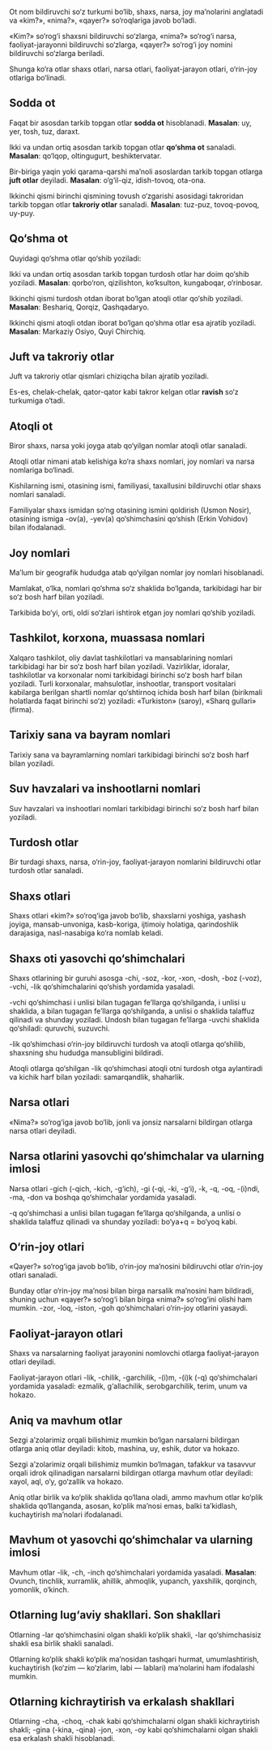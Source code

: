 Ot nom bildiruvchi so‘z turkumi bo‘lib, shaxs, narsa, joy ma’nolarini anglatadi va «kim?», «nima?», «qayer?» so‘roqlariga javob bo‘ladi.

«Kim?» so‘rog‘i shaxsni bildiruvchi so‘zlarga, «nima?» so‘rog‘i narsa, faoliyat-jarayonni bildiruvchi so‘zlarga, «qayer?» so‘rog‘i joy nomini bildiruvchi so‘zlarga beriladi.

Shunga ko‘ra otlar shaxs otlari, narsa otlari, faoliyat-jarayon otlari, o‘rin-joy otlariga bo‘linadi.

## Sodda ot

Faqat bir asosdan tarkib topgan otlar **sodda ot** hisoblanadi. **Masalan**: uy, yer, tosh, tuz, daraxt.

Ikki va undan ortiq asosdan tarkib topgan otlar **qo‘shma ot** sanaladi. **Masalan**: qo‘lqop, oltingugurt, beshiktervatar.

Bir-biriga yaqin yoki qarama-qarshi ma’noli asoslardan tarkib topgan otlarga **juft otlar** deyiladi. **Masalan**: o‘g‘il-qiz, idish-tovoq, ota-ona.

Ikkinchi qismi birinchi qismining tovush o‘zgarishi asosidagi takroridan tarkib topgan otlar **takroriy otlar** sanaladi. **Masalan**: tuz-puz, tovoq-povoq, uy-puy.

## Qo‘shma ot

Quyidagi qo‘shma otlar qo‘shib yoziladi:

Ikki va undan ortiq asosdan tarkib topgan turdosh otlar har doim qo‘shib yoziladi. **Masalan**: qorbo‘ron, qizilishton, ko‘ksulton, kungaboqar, o‘rinbosar.

Ikkinchi qismi turdosh otdan iborat bo‘lgan atoqli otlar qo‘shib yoziladi. **Masalan**: Beshariq, Qorqiz, Qashqadaryo.

Ikkinchi qismi atoqli otdan iborat bo‘lgan qo‘shma otlar esa ajratib yoziladi. **Masalan**: Markaziy Osiyo, Quyi Chirchiq.

## Juft va takroriy otlar

Juft va takroriy otlar qismlari chiziqcha bilan ajratib yoziladi.

Es-es, chelak-chelak, qator-qator kabi takror kelgan otlar **ravish** so‘z turkumiga o‘tadi.

## Atoqli ot

Biror shaxs, narsa yoki joyga atab qo‘yilgan nomlar atoqli otlar sanaladi.

Atoqli otlar nimani atab kelishiga ko‘ra shaxs nomlari, joy nomlari va narsa nomlariga bo‘linadi.

Kishilarning ismi, otasining ismi, familiyasi, taxallusini bildiruvchi otlar shaxs nomlari sanaladi.

Familiyalar shaxs ismidan so‘ng otasining ismini qoldirish (Usmon Nosir), otasining ismiga -ov(a), -yev(a) qo‘shimchasini qo‘shish (Erkin Vohidov) bilan ifodalanadi.

## Joy nomlari

Ma’lum bir geografik hududga atab qo‘yilgan nomlar joy nomlari hisoblanadi.

Mamlakat, o‘lka, nomlari qo‘shma so‘z shaklida bo‘lganda, tarkibidagi har bir so‘z bosh harf bilan yoziladi.

Tarkibida bo‘yi, orti, oldi so‘zlari ishtirok etgan joy nomlari qo‘shib yoziladi.

## Tashkilot, korxona, muassasa nomlari

Xalqaro tashkilot, oliy davlat tashkilotlari va mansablarining nomlari tarkibidagi har bir so‘z bosh harf bilan yoziladi. Vazirliklar, idoralar, tashkilotlar va korxonalar nomi tarkibidagi birinchi so‘z bosh harf bilan yoziladi. Turli korxonalar, mahsulotlar, inshootlar, transport vositalari kabilarga berilgan shartli nomlar qo‘shtirnoq ichida bosh harf bilan (birikmali holatlarda faqat birinchi so‘z) yoziladi: «Turkiston» (saroy), «Sharq gullari» (firma).

## Tarixiy sana va bayram nomlari

Tarixiy sana va bayramlarning nomlari tarkibidagi birinchi so‘z bosh harf bilan yoziladi.

## Suv havzalari va inshootlarni nomlari

Suv havzalari va inshootlari nomlari tarkibidagi birinchi so‘z bosh harf bilan yoziladi.

## Turdosh otlar

Bir turdagi shaxs, narsa, o‘rin-joy, faoliyat-jarayon nomlarini bildiruvchi otlar turdosh otlar sanaladi.

## Shaxs otlari

Shaxs otlari «kim?» so‘roq‘iga javob bo‘lib, shaxslarni yoshiga, yashash joyiga, mansab-unvoniga, kasb-koriga, ijtimoiy holatiga, qarindoshlik darajasiga, nasl-nasabiga ko‘ra nomlab keladi.

## Shaxs oti yasovchi qo‘shimchalari

Shaxs otlarining bir guruhi asosga -chi, -soz, -kor, -xon, -dosh, -boz (-voz), -vchi, -lik qo‘shimchalarini qo‘shish yordamida yasaladi.

-vchi qo‘shimchasi i unlisi bilan tugagan fe’llarga qo‘shilganda, i unlisi u shaklida, a bilan tugagan fe’llarga qo‘shilganda, a unlisi o shaklida talaffuz qilinadi va shunday yoziladi. Undosh bilan tugagan fe’llarga -uvchi shaklida qo‘shiladi: quruvchi, suzuvchi.

-lik qo‘shimchasi o‘rin-joy bildiruvchi turdosh va atoqli otlarga qo‘shilib, shaxsning shu hududga mansubligini bildiradi.

Atoqli otlarga qo‘shilgan -lik qo‘shimchasi atoqli otni turdosh otga aylantiradi va kichik harf bilan yoziladi: samarqandlik, shaharlik.

## Narsa otlari

«Nima?» so‘rog‘iga javob bo‘lib, jonli va jonsiz narsalarni bildirgan otlarga narsa otlari deyiladi.

## Narsa otlarini yasovchi qo‘shimchalar va ularning imlosi

Narsa otlari -gich (-qich, -kich, -g‘ich), -gi (-qi, -ki, -g‘i), -k, -q, -oq, -(i)ndi, -ma, -don va boshqa qo‘shimchalar yordamida yasaladi.

-q qo‘shimchasi a unlisi bilan tugagan fe’llarga qo‘shilganda, a unlisi o shaklida talaffuz qilinadi va shunday yoziladi: bo‘ya+q = bo‘yoq kabi.

## O‘rin-joy otlari

«Qayer?» so‘rog‘iga javob bo‘lib, o‘rin-joy ma’nosini bildiruvchi otlar o‘rin-joy otlari sanaladi.

Bunday otlar o‘rin-joy ma’nosi bilan birga narsalik ma’nosini ham bildiradi, shuning uchun «qayer?» so‘rog‘i bilan birga «nima?» so‘rog‘ini olishi ham mumkin. -zor, -loq, -iston, -goh qo‘shimchalari o‘rin-joy otlarini yasaydi.

## Faoliyat-jarayon otlari

Shaxs va narsalarning faoliyat jarayonini nomlovchi otlarga faoliyat-jarayon otlari deyiladi.

Faoliyat-jarayon otlari -lik, -chilik, -garchilik, -(i)m, -(i)k (-q) qo‘shimchalari yordamida yasaladi: ezmalik, g‘allachilik, serobgarchilik, terim, unum va hokazo.

## Aniq va mavhum otlar

Sezgi a’zolarimiz orqali bilishimiz mumkin bo‘lgan narsalarni bildirgan otlarga aniq otlar deyiladi: kitob, mashina, uy, eshik, dutor va hokazo.

Sezgi a’zolarimiz orqali bilishimiz mumkin bo‘lmagan, tafakkur va tasavvur orqali idrok qilinadigan narsalarni bildirgan otlarga mavhum otlar deyiladi: xayol, aql, o‘y, go‘zallik va hokazo.

Aniq otlar birlik va ko‘plik shaklida qo‘llana oladi, ammo mavhum otlar ko‘plik shaklida qo‘llanganda, asosan, ko‘plik ma’nosi emas, balki ta’kidlash, kuchaytirish ma’nolari ifodalanadi.

## Mavhum ot yasovchi qo‘shimchalar va ularning imlosi

Mavhum otlar -lik, -ch, -inch qo‘shimchalari yordamida yasaladi. **Masalan**: Ovunch, tinchlik, xurramlik, ahillik, ahmoqlik, yupanch, yaxshilik, qorqinch, yomonlik, o‘kinch.

## Otlarning lug‘aviy shakllari. Son shakllari

Otlarning -lar qo‘shimchasini olgan shakli ko‘plik shakli, -lar qo‘shimchasisiz shakli esa birlik shakli sanaladi.

Otlarning ko‘plik shakli ko‘plik ma’nosidan tashqari hurmat, umumlashtirish, kuchaytirish (ko‘zim — ko‘zlarim, labi — lablari) ma’nolarini ham ifodalashi mumkin.

## Otlarning kichraytirish va erkalash shakllari

Otlarning -cha, -choq, -chak kabi qo‘shimchalarni olgan shakli kichraytirish shakli; -gina (-kina, -qina) -jon, -xon, -oy kabi qo‘shimchalarni olgan shakli esa erkalash shakli hisoblanadi.